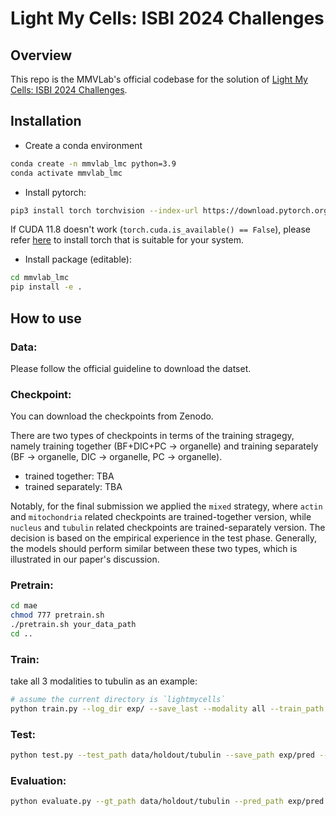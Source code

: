 # Light My Cells: ISBI 2024 Challenges

## Overview

This repo is the MMVLab's official codebase for the solution of [Light My Cells: ISBI 2024 Challenges](https://lightmycells.grand-challenge.org/).

## Installation

- Create a conda environment
```bash
conda create -n mmvlab_lmc python=3.9
conda activate mmvlab_lmc
```
- Install pytorch:

```bash
pip3 install torch torchvision --index-url https://download.pytorch.org/whl/cu118
```
If CUDA 11.8 doesn't work (`torch.cuda.is_available() == False`), please refer [here](https://download.pytorch.org/whl/torch/) to install torch that is suitable for your system.

- Install package (editable):
```bash
cd mmvlab_lmc
pip install -e .
```

## How to use

### Data:
Please follow the official guideline to download the datset.

### Checkpoint:
You can download the checkpoints from Zenodo.

There are two types of checkpoints in terms of the training stragegy, namely training together (BF+DIC+PC -> organelle) and training separately (BF -> organelle, DIC -> organelle, PC -> organelle). 

- trained together: TBA
- trained separately: TBA

Notably, for the final submission we applied the `mixed` strategy, where `actin` and `mitochondria` related checkpoints are trained-together version, while `nucleus` and `tubulin` related checkpoints are trained-separately version. The decision is based on the empirical experience in the test phase. Generally, the models should perform similar between these two types, which is illustrated in our paper's discussion.
### Pretrain:
```bash
cd mae
chmod 777 pretrain.sh
./pretrain.sh your_data_path
cd ..
```

### Train:

take all 3 modalities to tubulin as an example:
```bash
# assume the current directory is `lightmycells`
python train.py --log_dir exp/ --save_last --modality all --train_path data/train/tubulin --model_type vit_b --encoder_checkpoint mae/checkpoint-399.pth --batch_size 16 --lr 3e-4 --optimizer lion --scheduler CosineAnnealingWarmRestartsDecay --accumulation_step 1 --n_epochs 1000 --device 0 --precision "bf16-true"
```
### Test:
```bash
python test.py --test_path data/holdout/tubulin --save_path exp/pred --checkpoint_path exp/checkpoint/best.pth --modality all --device cuda:0
```
### Evaluation:
```bash
python evaluate.py --gt_path data/holdout/tubulin --pred_path exp/pred --output_path exp/metrics.csv --modality all
```